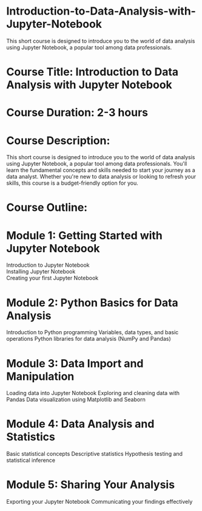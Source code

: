 # Introduction-to-Data-Analysis-with-Jupyter-Notebook
This short course is designed to introduce you to the world of data analysis using Jupyter Notebook, a popular tool among data professionals.


# Course Title: Introduction to Data Analysis with Jupyter Notebook

# Course Duration: 2-3 hours

# Course Description:
This short course is designed to introduce you to the world of data analysis using Jupyter Notebook, a popular tool among data professionals. You'll learn the fundamental concepts and skills needed to start your journey as a data analyst. Whether you're new to data analysis or looking to refresh your skills, this course is a budget-friendly option for you.

# Course Outline:

# Module 1: Getting Started with Jupyter Notebook
 
Introduction to Jupyter Notebook
<br>Installing Jupyter Notebook
<br>Creating your first Jupyter Notebook

# Module 2: Python Basics for Data Analysis

Introduction to Python programming
Variables, data types, and basic operations
Python libraries for data analysis (NumPy and Pandas)

# Module 3: Data Import and Manipulation

Loading data into Jupyter Notebook
Exploring and cleaning data with Pandas
Data visualization using Matplotlib and Seaborn

# Module 4: Data Analysis and Statistics

Basic statistical concepts
Descriptive statistics
Hypothesis testing and statistical inference


# Module 5: Sharing Your Analysis

Exporting your Jupyter Notebook
Communicating your findings effectively
